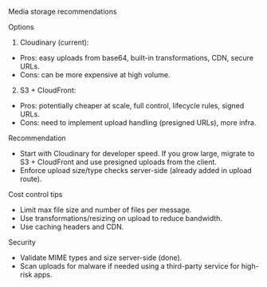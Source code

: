 Media storage recommendations

Options

1) Cloudinary (current):
- Pros: easy uploads from base64, built-in transformations, CDN, secure URLs.
- Cons: can be more expensive at high volume.

2) S3 + CloudFront:
- Pros: potentially cheaper at scale, full control, lifecycle rules, signed URLs.
- Cons: need to implement upload handling (presigned URLs), more infra.

Recommendation
- Start with Cloudinary for developer speed. If you grow large, migrate to S3 + CloudFront and use presigned uploads from the client.
- Enforce upload size/type checks server-side (already added in upload route).

Cost control tips
- Limit max file size and number of files per message.
- Use transformations/resizing on upload to reduce bandwidth.
- Use caching headers and CDN.

Security
- Validate MIME types and size server-side (done).
- Scan uploads for malware if needed using a third-party service for high-risk apps.
